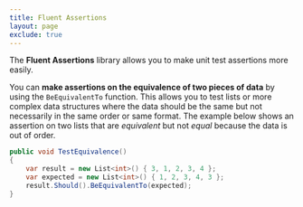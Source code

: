 ```yaml
---
title: Fluent Assertions
layout: page
exclude: true
---
```


The **Fluent Assertions** library allows you to make unit test assertions more easily.

You can **make assertions on the equivalence of two pieces of data** by using the `BeEquivalentTo` function. This allows you to test lists or more complex data structures where the data should be the same but not necessarily in the same order or same format. The example below shows an assertion on two lists that are *equivalent* but not *equal* because the data is out of order.
```csharp
public void TestEquivalence()
{
    var result = new List<int>() { 3, 1, 2, 3, 4 };
    var expected = new List<int>() { 1, 2, 3, 4, 3 };
    result.Should().BeEquivalentTo(expected);
}
```
